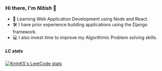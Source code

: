 ### Hi there, I'm *Nitish* 👋

- 🌱 Learning Web Application Development using Node and React. 
- 🛠 I have prior experience building applications using the Django framework.
- 💻 I also invest time to improve my Algorithmic Problem solving skills.

##### LC stats
[![KnlnKS's LeetCode stats](https://leetcode-stats-six.vercel.app/api?username=megatron99&theme=dark)](https://github.com/KnlnKS/leetcode-stats)


<!--
**msnitish/msnitish** is a ✨ _special_ ✨ repository because its `README.md` (this file) appears on your GitHub profile.

Here are some ideas to get you started:

- 🔭 I’m currently working on ...
- 🌱 I’m currently learning ...
- 💬 Ask me about ...
- 📫 How to reach me: ...
-->
